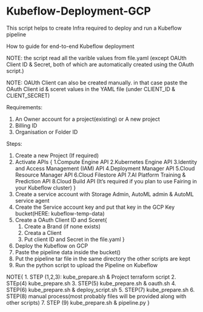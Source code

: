 # Kubeflow-Deployment-GCP
This script helps to create Infra required to deploy and run a Kubeflow pipeline


How to guide for end-to-end Kubeflow deployment

NOTE: the script read all the varible values from file.yaml (except OAUth Client ID & Secret, 
both of which are automatically created using the OAuth script.)

NOTE: OAUth Client can also be created manually. in that case paste the OAuth Client id & sceret values 
in the YAML file (under CLIENT_ID & CLIENT_SECRET)

Requirements:
1. An Owner account for a project(existing) or A new project
2. Billing ID
3. Organisation or Folder ID


Steps:
1. Create a new Project (If required)
2. Activate APIs {
    1.Compute Engine API
    2.Kubernetes Engine API
    3.Identity and Access Management (IAM) API
    4.Deployment Manager API
    5.Cloud Resource Manager API
    6.Cloud Filestore API
    7.AI Platform Training & Prediction API
    8.Cloud Build API (It’s required if you plan to use Fairing in your Kubeflow cluster)
    }
3. Create a service account with Storage Admin, AutoML admin & AutoML service agent
4. Create the Service account key and put that key in the GCP Key bucket(HERE: kubeflow-temp-data)
5. Create a OAuth Client ID and Sceret{
    1. Create a Brand (if none exists)
    2. Creata a Client
    3. Put client ID and Secret in the file.yaml
}
6. Deploy the Kubeflow on GCP
7. Paste the pipeline data inside the bucket()
8. Put the pipeline tar file in the same directory the other scripts are kept
9. Run the python script to upload the Pipeline on Kubeflow

NOTE{
    1. STEP (1,2,3): kube_prepare.sh & Project terraform script
    2. STEp(4) kube_prepare.sh
    3. STEP(5) kube_prepare.sh & oauth.sh
    4. STEP(6) kube_prepare.sh & deploy_script.sh
    5. STEP(7) kube_prepare.sh
    6. STEP(8) manual process(most probably files will be provided along with other scripts)
    7. STEP (9) kube_prepare.sh & pipeline.py
}
